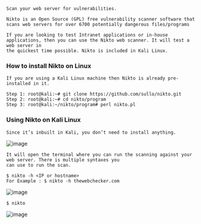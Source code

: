 ```
Scan your web server for vulnerabilities. 

Nikto is an Open Source (GPL) free vulnerability scanner software that scans web servers for over 6700 potentially dangerous files/programs

If you are looking to test Intranet applications or in-house applications, then you can use the Nikto web scanner. It will test a web server in 
the quickest time possible. Nikto is included in Kali Linux.
```
### How to install Nikto on Linux
```
If you are using a Kali Linux machine then Nikto is already pre-installed in it. 

Step 1: root@kali:~# git clone https://github.com/sullo/nikto.git
Step 2: root@kali:~# cd nikto/program
Step 3: root@kali:~/nikto/program# perl nikto.pl

```
### Using Nikto on Kali Linux
```
Since it’s inbuilt in Kali, you don’t need to install anything.
```
![image](https://user-images.githubusercontent.com/59710234/154805095-e2fb3bd0-5373-4ffc-a5c8-ec01705119ed.png)
```
It will open the terminal where you can run the scanning against your web server. There is multiple syntaxes you 
can use to run the scan.
```
```
$ nikto -h <IP or hostname>
For Example : $ nikto -h thewebchecker.com
```
![image](https://user-images.githubusercontent.com/59710234/154804141-0769a334-23dc-4774-977f-c699aeb8d6bd.png)
```
$ nikto
```
![image](https://user-images.githubusercontent.com/59710234/154814147-d423ffcc-594c-4e3a-8e12-dcaf4c2cfc80.png)
